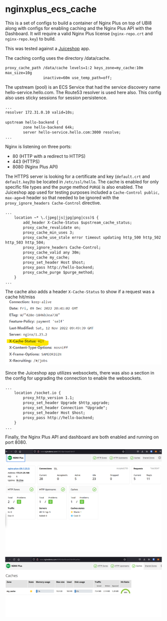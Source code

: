 # nginxplus_ecs_cache

This is a set of configs to build a container of Nginx Plus on top of UBI8 along with configs for enabling caching and the Nginx Plus API with the Dashboard. It will require a valid Nginx Plus license (`nginx-repo.crt` and `nginx-repo.key`) to build.

This was tested against a [Juiceshop](https://hub.docker.com/r/bkimminich/juice-shop) app.

The caching config uses the directory /data/cache.

```
proxy_cache_path /data/cache levels=1:2 keys_zone=my_cache:10m max_size=10g 
                 inactive=60m use_temp_path=off;
```

The upstream (pool) is an ECS Service that had the service discovery name hello-service.hello.com. The Route53 resolver is used here also. This config also uses sticky sessions for session persistence.
```
...
resolver 172.31.0.10 valid=10s;

upstream hello-backend {
        zone hello-backend 64k;
        server hello-service.hello.com:3000 resolve;
...
```

Nginx is listening on three ports:
- 80 (HTTP with a redirect to HTTPS)
- 443 (HTTPS)
- 8080 (Nginx Plus API)

The HTTPS server is looking for a certificate and key (`default.crt` and `default.key`)to be located in `/etc/ssl/hello`. 
The cache is enabled for only specific file types and the purge method `PURGE` is also enabled. The Juiceshop app used for testing purposes included a `Cache-Control public, max-age=0` header so that needed to be ignored with the `proxy_ignore_headers Cache-Control` directive.

```
...
    location ~* \.(jpeg|js|jpg|png|css)$ {
        add_header X-Cache-Status $upstream_cache_status;
        proxy_cache_revalidate on;
        proxy_cache_min_uses 3;
        proxy_cache_use_stale error timeout updating http_500 http_502 http_503 http_504;
        proxy_ignore_headers Cache-Control;
        proxy_cache_valid any 30m;
        proxy_cache my_cache;
        proxy_set_header Host $host;
        proxy_pass http://hello-backend;
        proxy_cache_purge $purge_method;
    }
...
```

The cache also adds a header `X-Cache-Status` to show if a request was a cache hit/miss
![X-Cache-Status](images/x-cache-status.png)

Since the Juiceshop app utilizes websockets, there was also a section in the config for upgrading the connection to enable the websockets.

```
...
    location /socket.io {
        proxy_http_version 1.1;
        proxy_set_header Upgrade $http_upgrade;
        proxy_set_header Connection "Upgrade";
        proxy_set_header Host $host;
        proxy_pass http://hello-backend;
    }
...
```

Finally, the Nginx Plus API and dashboard are both enabled and running on port 8080. 

![Dashboard](images/dashboard.png)

![Cache](images/cache-dashboard.png)
